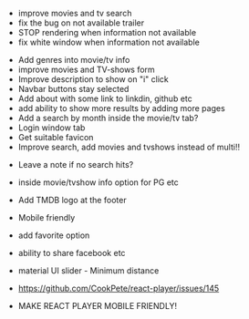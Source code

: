 <!--? MUST ?-->

- improve movies and tv search
- fix the bug on not available trailer
- STOP rendering when information not available
- fix white window when information not available

<!--? Should ?-->

- Add genres into movie/tv info
- improve movies and TV-shows form
- Improve description to show on "i" click
- Navbar buttons stay selected
- Add about with some link to linkdin, github etc
- add ability to show more results by adding more pages
- Add a search by month inside the movie/tv tab?
- Login window tab
- Get suitable favicon
- Improve search, add movies and tvshows instead of multi!!

<!--? At some point... ?-->

- Leave a note if no search hits?
- inside movie/tvshow info option for PG etc
- Add TMDB logo at the footer
- Mobile friendly
- add favorite option
- ability to share facebook etc
- material UI slider - Minimum distance

- https://github.com/CookPete/react-player/issues/145

- MAKE REACT PLAYER MOBILE FRIENDLY!
